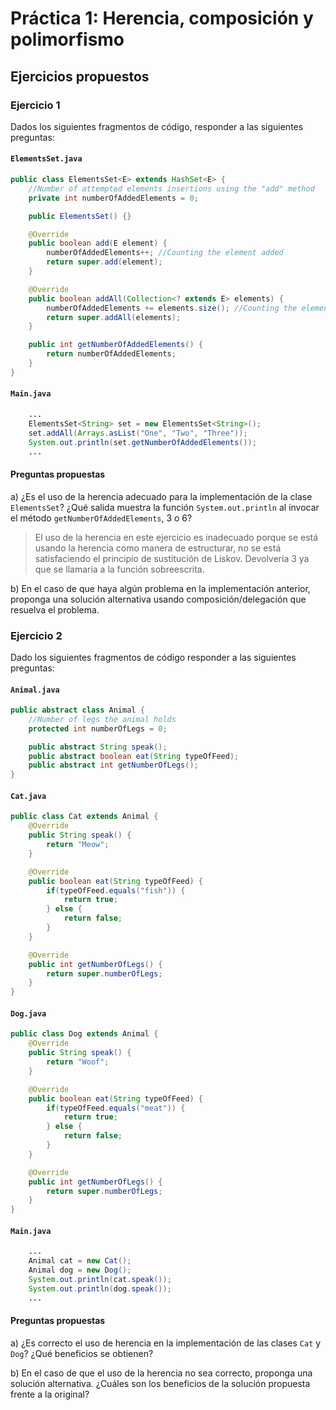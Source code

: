 # Práctica 1: Herencia, composición y polimorfismo

## Ejercicios propuestos

### Ejercicio 1

Dados los siguientes fragmentos de código, responder a las siguientes preguntas:

#### `ElementsSet.java`

```java
public class ElementsSet<E> extends HashSet<E> {
    //Number of attempted elements insertions using the "add" method
    private int numberOfAddedElements = 0;

    public ElementsSet() {}

    @Override
    public boolean add(E element) {
        numberOfAddedElements++; //Counting the element added
        return super.add(element);
    } 

    @Override
    public boolean addAll(Collection<? extends E> elements) {
        numberOfAddedElements += elements.size(); //Counting the elements added
        return super.addAll(elements);
    } 

    public int getNumberOfAddedElements() {
        return numberOfAddedElements;
    }
}
```

#### `Main.java`

```java
    ...
    ElementsSet<String> set = new ElementsSet<String>();
    set.addAll(Arrays.asList("One", "Two", "Three"));
    System.out.println(set.getNumberOfAddedElements());
    ...
```

#### Preguntas propuestas

a) ¿Es el uso de la herencia adecuado para la implementación de la clase `ElementsSet`? ¿Qué salida muestra la función `System.out.println` al invocar el método `getNumberOfAddedElements`, 3 o 6?
>El uso de la herencia en este ejercicio es inadecuado porque se está usando la herencia como manera de estructurar, no se está satisfaciendo el principio
de sustitución de Liskov. Devolvería 3 ya que se llamaría a la función sobreescrita.

b) En el caso de que haya algún problema en la implementación anterior, proponga una solución alternativa usando composición/delegación que resuelva el problema.

### Ejercicio 2

Dado los siguientes fragmentos de código responder a las siguientes preguntas:

#### `Animal.java`

```java
public abstract class Animal {
    //Number of legs the animal holds
    protected int numberOfLegs = 0;

    public abstract String speak();
    public abstract boolean eat(String typeOfFeed);
    public abstract int getNumberOfLegs();
}
```

#### `Cat.java`

```java
public class Cat extends Animal {
    @Override
    public String speak() {
        return "Meow";
    }

    @Override
    public boolean eat(String typeOfFeed) {
        if(typeOfFeed.equals("fish")) {
            return true;
        } else {
            return false;
        }
    }

    @Override
    public int getNumberOfLegs() {
        return super.numberOfLegs;
    }
}
```

#### `Dog.java`

```java
public class Dog extends Animal {
    @Override
    public String speak() {
        return "Woof";
    }

    @Override
    public boolean eat(String typeOfFeed) {
        if(typeOfFeed.equals("meat")) {
            return true;
        } else {
            return false;
        }
    }

    @Override
    public int getNumberOfLegs() {
        return super.numberOfLegs;
    }
}
```

#### `Main.java`

```java
    ...
    Animal cat = new Cat();
    Animal dog = new Dog();
    System.out.println(cat.speak());
    System.out.println(dog.speak());
    ...
```

#### Preguntas propuestas

a) ¿Es correcto el uso de herencia en la implementación de las clases `Cat` y `Dog`? ¿Qué beneficios se obtienen?

b) En el caso de que el uso de la herencia no sea correcto, proponga una solución alternativa. ¿Cuáles son los beneficios de la solución propuesta frente a la original?
